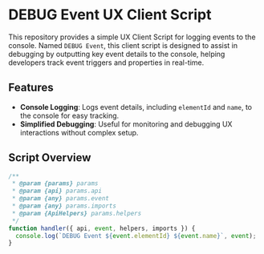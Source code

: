 # DEBUG Event UX Client Script

This repository provides a simple UX Client Script for logging events to the console. Named `DEBUG Event`, this client script is designed to assist in debugging by outputting key event details to the console, helping developers track event triggers and properties in real-time.

## Features

- **Console Logging**: Logs event details, including `elementId` and `name`, to the console for easy tracking.
- **Simplified Debugging**: Useful for monitoring and debugging UX interactions without complex setup.

## Script Overview

```javascript
/**
 * @param {params} params
 * @param {api} params.api
 * @param {any} params.event
 * @param {any} params.imports
 * @param {ApiHelpers} params.helpers
 */
function handler({ api, event, helpers, imports }) {
  console.log(`DEBUG Event ${event.elementId} ${event.name}`, event);
}

